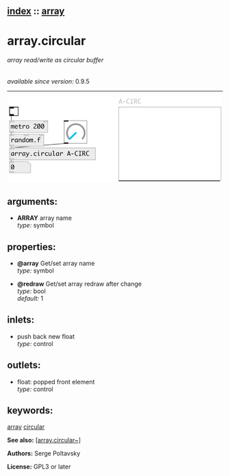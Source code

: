 [index](index.html) :: [array](category_array.html)
---

# array.circular

###### array read/write as circular buffer

*available since version:* 0.9.5

---




[![example](../examples/img/array.circular.jpg)](../examples/pd/array.circular.pd)



## arguments:

* **ARRAY**
array name<br>
_type:_ symbol<br>





## properties:

* **@array** 
Get/set array name<br>
_type:_ symbol<br>

* **@redraw** 
Get/set array redraw after change<br>
_type:_ bool<br>
_default:_ 1<br>



## inlets:

* push back new float<br>
_type:_ control



## outlets:

* float: popped front element<br>
_type:_ control



## keywords:

[array](keywords/array.html)
[circular](keywords/circular.html)



**See also:**
[\[array.circular~\]](array.circular~.html)




**Authors:** Serge Poltavsky




**License:** GPL3 or later





